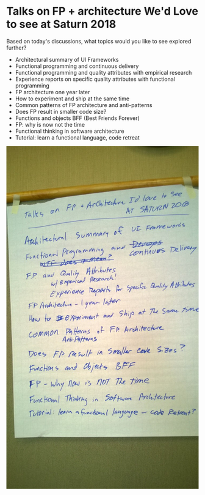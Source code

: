 # Talks on FP + architecture We'd Love to see at Saturn 2018

Based on today's discussions, what topics would you like to see explored
further?

* Architectural summary of UI Frameworks
* Functional programming and continuous delivery
* Functional programming and quality attributes with empirical research
* Experience reports on specific quality attributes with functional
  programming
* FP architecture one year later
* How to experiment and ship at the same time
* Common patterns of FP architecture and anti-patterns
* Does FP result in smaller code size?
* Functions and objects BFF (Best Friends Forever)
* FP: why is now not the time
* Functional thinking in software architecture
* Tutorial: learn a functional language, code retreat


![](images/talks-we-want-to-see-at-saturn2018.jpg)